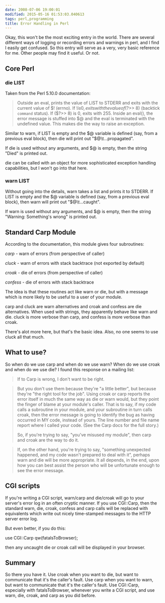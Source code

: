 ```yaml
---
date: 2008-07-06 19:00:01
modified: 2015-05-16 01:53:03.040613
tags: perl,programming
title: Error Handling in Perl
---
```


Okay, this won't be the most exciting entry in the world. There are
several different ways of logging or recording errors and warnings in
perl, and I find I easily get confused. So this entry will serve as a
very, very basic reference for me. Other people may find it useful. Or
not. 

## Core Perl

### die LIST

Taken from the Perl 5.10.0 documentation:

> Outside an eval, prints the value of LIST to STDERR and exits with
> the current value of $!  (errno). If $! is 0 , exits with the
> value of ($?>> 8) (backtick `command` status). If ($?>> 8) is 0,
> exits with 255. Inside an eval(), the error message is stuffed
> into $@ and the eval is terminated with the undefined value. This
> makes die the way to raise an exception.

Similar to warn, if LIST is empty and the $@ variable is defined (say,
from a previous eval block), then die will print out
"$@\t...propagated".

If die is used without any arguments, and $@ is empty, then the string
"Died" is printed out.

die can be called with an object for more sophisticated exception
handling capabilities, but I won't go into that here.

### warn LIST

Without going into the details, warn takes a list and prints it to
STDERR. If LIST is empty and the $@ variable is defined (say, from a
previous eval block), then warn will print out "$@\t...caught".

If warn is used without any arguments, and $@ is empty, then the
string "Warning: Something's wrong" is printed out.

## Standard Carp Module

According to the documentation, this module gives four subroutines:

*carp* - warn of errors (from perspective of caller)

*cluck* - warn of errors with stack backtrace (not exported by default)

*croak* - die of errors (from perspective of caller)

*confess* - die of errors with stack backtrace

The idea is that these routines act like warn or die, but with a
message which is more likely to be useful to a user of your module.

carp and cluck are warn alternatives and croak and confess are die
alternatives. When used with strings, they apparently behave like warn
and die. cluck is more verbose than carp, and confess is more verbose
than croak.

There's alot more here, but that's the basic idea. Also, no one seems
to use cluck all that much.

## What to use?

So when do we use carp and when do we use warn? When do we use croak
and when do we use die? I found this response on a mailing list:

> If to Carp is wrong, I don't want to be right.

> But you don't use them because they're "a little better", but
> because they're "the right tool for the job". Using croak or carp
> reports the error itself in much the same way as die or warn
> would, but they point the finger of blame at your module's
> caller. That is to say, if my code calls a subroutine in your
> module, and your subroutine in turn calls croak, then the error
> message is going to identify the bug as having occurred in MY
> code, instead of yours. The line number and file name report where
> I called your code. (See the Carp docs for the full story.)
>
> So, if you're trying to say, "you've misused my module", then carp
> and croak are the way to do it.

> If, on the other hand, you're trying to say, "something unexpected
> happened, and my code wasn't prepared to deal with it", perhaps
> warn and die will be more appropriate. It all depends, in the end,
> upon how you can best assist the person who will be unfortunate
> enough to see the error message.

## CGI scripts

If you're writing a CGI script, warn/carp and die/croak will go to
your server's error log in an often cryptic manner.  If you use
CGI::Carp, then the standard warn, die, croak, confess and carp calls
will be replaced with equivalents which write out nicely time-stamped
messages to the HTTP server error log.

But even better, if you do this:

use CGI::Carp qw(fatalsToBrowser);

then any uncaught die or croak call will be displayed in your browser.

## Summary

So there you have it. Use croak when you want to die, but want to
communicate that it's the caller's fault.  Use carp when you want to
warn, but want to communicate that it's the caller's fault. Use
CGI::Carp, especially with fatalsToBrowser, whenever you write a CGI
script, and use warn, die, croak, and carp as you did before.